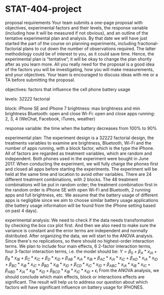 # STAT-404-project

proposal requirements
Your team submits a one-page proposal with objectives, experimental factors and their levels, the response variable (including how it will be measured if not obvious), and an outline of the tentative experimental plan and analysis.
By that date we will have just started the part of the course on planning experiments, including fractional-factorial plans to cut down the number of observations required. The latter methodology could be of interest to you, as it could save time. Hence, the experimental plan is “tentative”; it will be okay to change the plan shortly after as you learn more. All you really need for the proposal is a good idea of the factors you will be investigating, how you will make measurements, and your objectives.
Your team is encouraged to discuss ideas with me or a TA before submitting the proposal.

objectives: factors that influence the cell phone battery usage

levels: 3*2*2*2*2 factorial

block: iPhone SE and iPhone 7
brightness: max brightness and min brightness
Bluetooth: open and close
Wi-Fi: open and close
apps running: 2, 3, 4 
(WeChat, Facebook, iTunes, weather)

response variable: the time when the battery decreases from 100% to 90%

experimental plan: 
The experiment design is a 3*2*2*2*2 factorial design, the treatments variables to examine are brightness, Bluetooth, Wi-Fi and the number of apps running, with a block factor, which is the type the iPhone. All of factors are regarded as treatment variables, which are random and independent. Both phones used in the experiment were bought in June 2017. When conducting the experiment, we will fully charge the phones first and closed all apps before starting the experiments. The experiment will be held at the same time and location to avoid other variables. There are 24 different treatment combinations, with 2 blocks. The 48 treatment combinations will be put in random order; the treatment combination first in the random order is iPhone SE with open Wi-Fi and Bluetooth, 2 running apps and full brightness, etc. We assume that the battery usage of different apps is negligible since we aim to choose similar battery usage applications (the battery usage information will be found from the iPhone setting based on past 4 days). 



experimental analysis:
We need to check if the data needs transformation by checking the box cox plot first. And then we also need to make sure the variance is constant and the error terms are independent and normally distributed. After organizing the data, we will start to the ANOVA analysis. Since there's no replications, so there should no highest-order interaction terms. We plan to include four main effects, 6 2-factor interaction terms, four 3-factor interaction terms, i.e. the model should be:
$Y= \beta_{0}+\beta_{A}*x_{iA}+\beta_{B}*x_{iB}+\beta_{C}*x_{iC}+\beta_{D}*x_{iD}+\beta_{AB}*x_{iA}*x_{iB}+\beta_{AC}*x_{iA}*x_{iC}+\beta_{AD}*x_{iA}*x_{iD}+\beta_{BC}*x_{iB}*x_{iC}+\beta_{BD}*x_{iB}*x_{iD}+\beta_{CD}*x_{iC}*x_{iD}+\beta_{ABC}*x_{iA}*x_{iB}*x_{iC}+\beta_{ABD}*x_{iA}*x_{iB}*x_{iD}+\beta_{BCD}*x_{iB}*x_{iC}*x_{iD}+\epsilon_{i}$
From the ANOVA analysis, we should conclude which main effects, block or interactions effects are significant. The result will help us to address our question about which factors will have significant influence on battery usage for IPHONES. 



